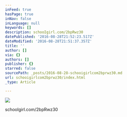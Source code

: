 ```yaml
---
inFeed: true
hasPage: true
inNav: false
inLanguage: null
keywords: []
description: schooIgirl.com/2bpRwz30
datePublished: '2016-08-28T21:52:23.517Z'
dateModified: '2016-08-28T21:51:37.357Z'
title: ''
author: []
via: {}
authors: []
publisher: {}
starred: false
sourcePath: _posts/2016-08-28-schooigirlcom2bprwz30.md
url: schooigirlcom2bprwz30/index.html
_type: Article

---
```

![](https://the-grid-user-content.s3-us-west-2.amazonaws.com/27aeecca-cc2e-476f-9e3d-31f78a2b9fc2.jpg)

schooIgirl.com/2bpRwz30